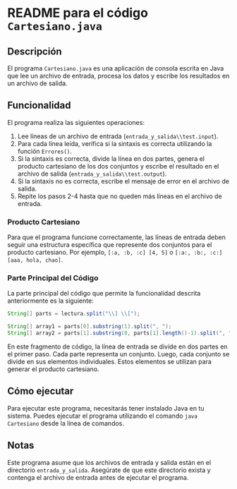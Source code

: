 # README para el código `Cartesiano.java`

## Descripción
El programa `Cartesiano.java` es una aplicación de consola escrita en Java que lee un archivo de entrada, procesa los datos y escribe los resultados en un archivo de salida.

## Funcionalidad
El programa realiza las siguientes operaciones:

1. Lee líneas de un archivo de entrada (`entrada_y_salida\\test.input`).
2. Para cada línea leída, verifica si la sintaxis es correcta utilizando la función `Errores()`.
3. Si la sintaxis es correcta, divide la línea en dos partes, genera el producto cartesiano de los dos conjuntos y escribe el resultado en el archivo de salida (`entrada_y_salida\\test.output`).
4. Si la sintaxis no es correcta, escribe el mensaje de error en el archivo de salida.
5. Repite los pasos 2-4 hasta que no queden más líneas en el archivo de entrada.

### Producto Cartesiano
Para que el programa funcione correctamente, las líneas de entrada deben seguir una estructura específica que represente dos conjuntos para el producto cartesiano. Por ejemplo, `[:a, :b, :c] [4, 5]` o `[:a:, :b:, :c:] [aaa, hola, chao]`.

### Parte Principal del Código
La parte principal del código que permite la funcionalidad descrita anteriormente es la siguiente:

```java
String[] parts = lectura.split("\\] \\[");

String[] array1 = parts[0].substring(1).split(", ");
String[] array2 = parts[1].substring(0, parts[1].length()-1).split(", ");
```

En este fragmento de código, la línea de entrada se divide en dos partes en el primer paso. Cada parte representa un conjunto. Luego, cada conjunto se divide en sus elementos individuales. Estos elementos se utilizan para generar el producto cartesiano.

## Cómo ejecutar
Para ejecutar este programa, necesitarás tener instalado Java en tu sistema. Puedes ejecutar el programa utilizando el comando `java Cartesiano` desde la línea de comandos.

## Notas
Este programa asume que los archivos de entrada y salida están en el directorio `entrada_y_salida`. Asegúrate de que este directorio exista y contenga el archivo de entrada antes de ejecutar el programa.